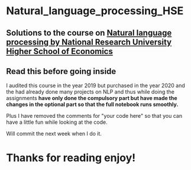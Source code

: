 # Natural_language_processing_HSE
## Solutions to the course on [Natural language processing by National Research University Higher School of Economics](https://www.coursera.org/learn/language-processing)
## Read this before going inside

I audited this course in the year 2019 but purchased in the year 2020 and the had already done many projects on NLP and thus while doing the assignments __have only done the compulsory part but have made the changes in the optional part so that the full notebook runs smoothly.__

Plus I have removed the comments for "your code here" so that you can have a little fun while looking at the code. 

Will commit the next week when I do it.

# Thanks for reading enjoy!
